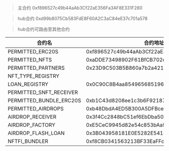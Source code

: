 > 主合约 0xf896527c49b44aAb3Cf22aE356Fa3AF8E331F280  

> hub合约 0xd99b8075Cb583FdE8F60A2C3aC84eE37c701a578  
 
> hub合约可路由至其他合约

| 合约名 | 合约地址 |
|-----|----|
| PERMITTED_ERC20S | 0xf896527c49b44aAb3Cf22aE356Fa3AF8E331F280 |
| PERMITTED_NFTS | 0xaDDE73498902F61BfCB702e94C31c13C534879AC |
| PERMITTED_PARTNERS | 0x23D9C503B5B860a7b2a421975EbbA1e009c480A8 |
| NFT_TYPE_REGISTRY | |
| LOAN_REGISTRY | 0x0C90C8B4aa8549656851964d5fB787F0e4F54082 |
| PERMITTED_SNFT_RECEIVER | |
| PERMITTED_BUNDLE_ERC20S | 0xb1C43d8208ee1c3b6F9218796970Bb332FFF57ab |
| PERMITTED_AIRDROPS | 0xb48DbdA4ED5B300A5DFBce46f71c77d6b4d2e877 |
| AIRDROP_RECEIVER | 0x3f4Cc2848bC51ef6EbDba503847D007f823E5a78 |
| AIRDROP_FACTORY |  0xE5CeC9945d82e54c853bAa99CB9076a48BC7D41d |
| AIRDROP_FLASH_LOAN | 0x3B043958181E0E5282E5415c953b146024e1ec97 |
| NFTFI_BUNDLER | 0xf8CB0341563213BF33EaFFc7a6775Ed0Eb6c1401 |